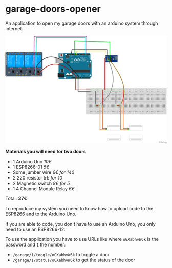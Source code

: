 # garage-doors-opener
An application to open my garage doors with an arduino system through internet.

![schema](schema.png)

**Materials you will need for two doors** 
* 1 Arduino Uno *10€*
* 1 ESP8266-01 *5€*
* Some jumber wire *6€ for 140*
* 2 220 resistor *5€ for 10*
* 2 Magnetic switch *8€ for 5*
* 1 4 Channel Module Relay *6€*


Total: **37€**

To reproduce my system you need to know how to upload code to the ESP8266 and to the Arduino Uno.

If you are able to code, you don't have to use an Arduino Uno, you only need to use an ESP8266-12.

To use the application you have to use URLs like where `oGXabhvW6k` is the password and `1` the number:
* `/garage/1/toggle/oGXabhvW6k` to toggle a door
* `/garage/1/status/oGXabhvW6k` to get the status of the door